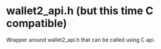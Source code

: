 # wallet2_api.h (but this time C compatible)

Wrapper around wallet2_api.h that can be called using C api.